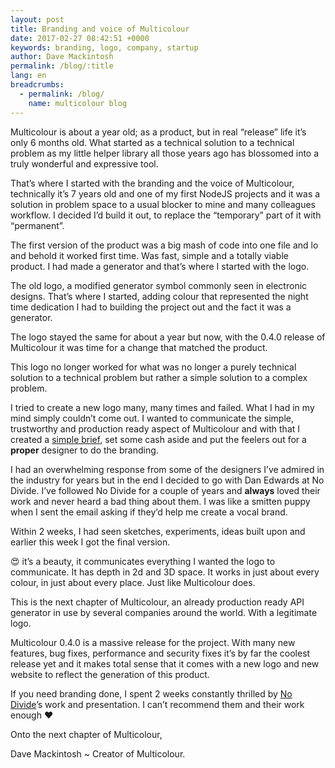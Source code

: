 ```yaml
---
layout: post
title: Branding and voice of Multicolour
date: 2017-02-27 08:42:51 +0000
keywords: branding, logo, company, startup
author: Dave Mackintosh
permalink: /blog/:title
lang: en
breadcrumbs:
  - permalink: /blog/
    name: multicolour blog
---
```


Multicolour is about a year old; as a product, but in real “release” life it’s only 6 months old. What started as a technical solution to a technical problem as my little helper library all those years ago has blossomed into a truly wonderful and expressive tool.

That’s where I started with the branding and the voice of Multicolour, technically it’s 7 years old and one of my first NodeJS projects and it was a solution in problem space to a usual blocker to mine and many colleagues workflow. I decided I’d build it out, to replace the “temporary” part of it with “permanent”.

The first version of the product was a big mash of code into one file and lo and behold it worked first time. Was fast, simple and a totally viable product. I had made a generator and that’s where I started with the logo.

The old logo, a modified generator symbol commonly seen in electronic designs. That’s where I started, adding colour that represented the night time dedication I had to building the project out and the fact it was a generator.

The logo stayed the same for about a year but now, with the 0.4.0 release of Multicolour it was time for a change that matched the product.

This logo no longer worked for what was no longer a purely technical solution to a technical problem but rather a simple solution to a complex problem.

I tried to create a new logo many, many times and failed. What I had in my mind simply couldn’t come out. I wanted to communicate the simple, trustworthy and production ready aspect of Multicolour and with that I created a [simple brief](https://getmulticolour.com/branding-brief), set some cash aside and put the feelers out for a **proper** designer to do the branding.

I had an overwhelming response from some of the designers I’ve admired in the industry for years but in the end I decided to go with Dan Edwards at No Divide. I’ve followed No Divide for a couple of years and **always** loved their work and never heard a bad thing about them. I was like a smitten puppy when I sent the email asking if they’d help me create a vocal brand.

Within 2 weeks, I had seen sketches, experiments, ideas built upon and earlier this week I got the final version.

😍 it’s a beauty, it communicates everything I wanted the logo to communicate. It has depth in 2d and 3D space. It works in just about every colour, in just about every place. Just like Multicolour does.

This is the next chapter of Multicolour, an already production ready API generator in use by several companies around the world. With a legitimate logo.

Multicolour 0.4.0 is a massive release for the project. With many new features, bug fixes, performance and security fixes it’s by far the coolest release yet and it makes total sense that it comes with a new logo and new website to reflect the generation of this product.

If you need branding done, I spent 2 weeks constantly thrilled by [No Divide](https://nodividestudio.com)’s work and presentation. I can’t recommend them and their work enough ❤️

Onto the next chapter of Multicolour,

Dave Mackintosh ~ Creator of Multicolour.
